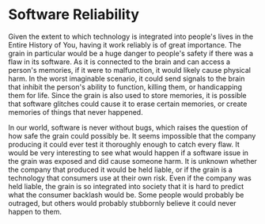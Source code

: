 # Software Reliability

Given the extent to which technology is integrated into people's lives in the Entire History of You, having it work reliably is of great importance. The grain in particular would be a huge danger to people's safety if there was a flaw in its software. As it is connected to the brain and can access a person's memories, if it were to malfunction, it would likely cause physical harm. In the worst imaginable scenario, it could send signals to the brain that inhibit the person's ability to function, killing them, or handicapping them for life. Since the grain is also used to store memories, it is possible that software glitches could cause it to erase certain memories, or create memories of things that never happened.

In our world, software is never without bugs, which raises the question of how safe the grain could possibly be. It seems impossible that the company producing it could ever test it thoroughly enough to catch every flaw. It would be very interesting to see what would happen if a software issue in the grain was exposed and did cause someone harm. It is unknown whether the company that produced it would be held liable, or if the grain is a technology that consumers use at their own risk. Even if the company was held liable, the grain is so integrated into society that it is hard to predict what the consumer backlash would be. Some people would probably be outraged, but others would probably stubbornly believe it could never happen to them.
